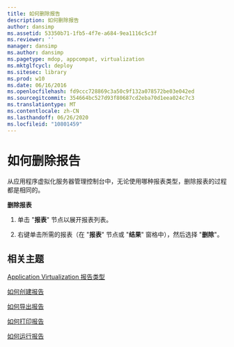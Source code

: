 ```yaml
---
title: 如何删除报告
description: 如何删除报告
author: dansimp
ms.assetid: 53350b71-1fb5-4f7e-a684-9ea1116c5c3f
ms.reviewer: ''
manager: dansimp
ms.author: dansimp
ms.pagetype: mdop, appcompat, virtualization
ms.mktglfcycl: deploy
ms.sitesec: library
ms.prod: w10
ms.date: 06/16/2016
ms.openlocfilehash: fd9ccc728869c3a50c9f132a078572be03e042ed
ms.sourcegitcommit: 354664bc527d93f80687cd2eba70d1eea024c7c3
ms.translationtype: MT
ms.contentlocale: zh-CN
ms.lasthandoff: 06/26/2020
ms.locfileid: "10801459"
---
```

# 如何删除报告


从应用程序虚拟化服务器管理控制台中，无论使用哪种报表类型，删除报表的过程都是相同的。

**删除报表**

1.  单击 "**报表**" 节点以展开报表列表。

2.  右键单击所需的报表（在 "**报表**" 节点或 "**结果**" 窗格中），然后选择 "**删除**"。

## 相关主题


[Application Virtualization 报告类型](application-virtualization-report-types.md)

[如何创建报告](how-to-create-a-reportserver.md)

[如何导出报告](how-to-export-a-reportserver.md)

[如何打印报告](how-to-print-a-reportserver.md)

[如何运行报告](how-to-run-a-reportserver.md)

 

 





